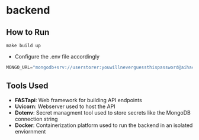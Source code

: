 # backend

## How to Run

`make build up`

* Configure the .env file accordingly

``` Python
MONGO_URL="mongodb+srv://userstorer:youwillneverguessthispassword@aihack.89so8jl.mongodb.net/?retryWrites=true&w=majority&appName=AIHack"

```


## Tools Used
* **FASTapi**: Web framework for building API endpoints
* **Uvicorn**: Webserver used to host the API
* **Dotenv**: Secret managment tool used to store secrets like the MongoDB connection string
* **Docker**: Containerization platform used to run the backend in an isolated enviornment

